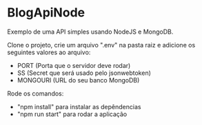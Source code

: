 # BlogApiNode

Exemplo de uma API simples usando NodeJS e MongoDB.

Clone o projeto, crie um arquivo ".env" na pasta raiz e adicione os seguintes valores ao arquivo:

- PORT (Porta que o servidor deve rodar)
- SS (Secret que será usado pelo jsonwebtoken)
- MONGOURI (URL do seu banco MongoDB)

Rode os comandos:

- "npm install" para instalar as depêndencias 
- "npm run start" para rodar a aplicação
